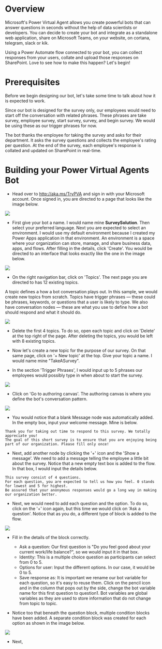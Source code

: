 # Overview
Microsoft's Power Virtual Agent allows you create powerful bots that can answer questions in seconds without the help of data scientists or developers. You can decide to create your bot and integrate as a standalone web application, share on Microsoft Teams, on your website, on cortana, telegram, slack or kik.

Using a Power Automate flow connected to your bot, you can collect responses from your users, collate and upload those responses on SharePoint. Love to see how to make this happen? Let's begin!

# Prerequisites
Before we begin designing our bot, let's take some time to talk about how it is expected to work. 

Since our bot is designed for the survey only, our employees would need to start off the conversation with related phrases. These phrases are take survey, employee survey, start survey, survey, and begin survey. We would be using these as our trigger phrases for now.

The bot thanks the employee for taking the survey and asks for their department. It asks the survey questions and collects the employee's rating per question. At the end of the survey, each employee's response is collated and updated on SharePoint in real-time.

# Building your Power Virtual Agents Bot
- Head over to http://aka.ms/TryPVA and sign in with your Microsoft account. Once signed in, you are directed to a page that looks like the image below.

![](/Images/powervirtualagents-1.PNG)

- First give your bot a name. I would name mine **SurveySolution**. Then select your preferred language. Next you are expected to select an environment. I would use my default environment because I created my Power Apps application in that environment. An environment is a space where your organization can store, manage, and share business data, apps, and flows. After filling in the details, click 'Create'. You would be directed to an interface that looks exactly like the one in the image below.

![](/Images/powervirtualagents-2.PNG)

- On the right navigation bar, click on 'Topics'. The next page you are directed to has 12 existing topics. 

A topic defines a how a bot conversation plays out. In this sample, we would create new topics from scratch. Topics have trigger phrases — these could be phrases, keywords, or questions that a user is likely to type. We also have conversation nodes — these are what you use to define how a bot should respond and what it should do.

![](/Images/powervirtualagents-3.PNG)

- Delete the first 4 topics. To do so, open each topic and click on 'Delete' at the top right of the page. After deleting the topics, you would be left with 8 existing topics.

- Now let's create a new topic for the purpose of our survey. On that same page, click on '+ New topic' at the top. Give your topic a name. I would name mine "TakeASurvey". 

- In the section 'Trigger Phrases', I would input up to 5 phrases our employees would possibly type in when about to start the survey.

![](/Images/powervirtualagents-4.PNG)

- Click on 'Go to authoring canvas'. The authoring canvas is where you define the bot's conversation pattern.

![](/Images/powervirtualagents-5.PNG)

- You would notice that a blank Message node was automatically added. In the empty box, input your welcome message. Mine is below.

``` Text
Thank you for taking out time to respond to this survey. We totally appreciate you!
The goal of this short survey is to ensure that you are enjoying being part of our organization. Please fill only once!
```

- Next, add another node by clicking the '+' icon and the 'Show a message'. We need to add a message telling the employee a little bit about the survey. Notice that a new empty text box is added to the flow. In that box, I would input the details below.

``` Text
This survey consist of 4 questions.
For each question, you are expected to tell us how you feel. 0 stands for lowest and 5 for highest.
Be assured that your anonymous responses would go a long way in making our organization better.
```

- Next, we would need to add each question and the option. To do so, click on the '+' icon again, but this time we would click on 'Ask a question'. Notice that as you do, a different type of block is added to the flow.

![](/Images/powervirtualagents-6.PNG)

- Fill in the details of the block correctly.
    * Ask a question: Our first question is "Do you feel good about your current work/life balance?", so we would input it in that box.
    * Identity: This is a multiple choice question as participants can select from 0 to 5.
    * Options for user: Input the different options. In our case, it would be 0 to 5.
    * Save response as: It is important we rename our bot variable for each question, so it's easy to reuse them. Click on the pencil icon and in the column that pops out by the side, change the bot variable name for this first question to question1. Bot variables are global variables as they are used to store information that do not change from topic to topic.

- Notice too that beneath the question block, multiple condition blocks have been added. A separate condition block was created for each option as shown in the image below.

![](/Images/powervirtualagents-7.PNG)

- Next, 
